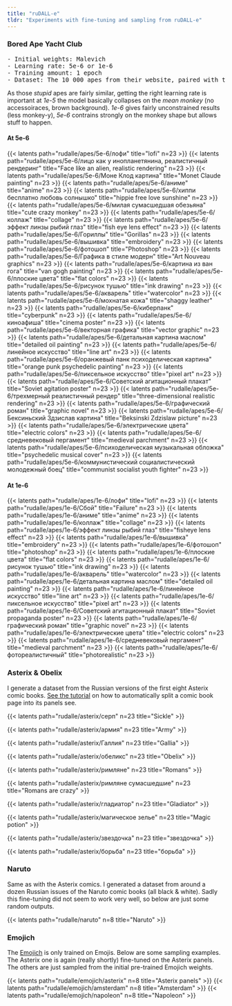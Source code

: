 ```yaml
---
title: "ruDALL-e"
tldr: "Experiments with fine-tuning and sampling from ruDALL-e"
---
```


### Bored Ape Yacht Club

<pre>
- Initial weights: Malevich
- Learning rate: 5e-6 or 1e-6
- Training amount: 1 epoch
- Dataset: The 10_000 apes from their website, paired with their description.
</pre>

As those _stupid_ apes are fairly similar, getting the right learning rate is important at _1e-5_ the model basically collapses on the _mean monkey_ (no accessoiraces, brown background). _1e-6_ gives fairly unconstrained results (less monkey-y), _5e-6_ contrains strongly on the monkey shape but allows stuff to happen.

#### At 5e-6

{{< latents path="rudalle/apes/5e-6/лофи" title="lofi" n=23 >}}
{{< latents path="rudalle/apes/5e-6/лицо как у инопланетянина, реалистичный рендеринг" title="Face like an alien, realistic rendering" n=23 >}}
{{< latents path="rudalle/apes/5e-6/Моне Клод картина" title="Monet Claude painting" n=23 >}}
{{< latents path="rudalle/apes/5e-6/аниме" title="anime" n=23 >}}
{{< latents path="rudalle/apes/5e-6/хиппи бесплатно любовь солнышко" title="hippie free love sunshine" n=23 >}}
{{< latents path="rudalle/apes/5e-6/милая сумасшедшая обезьяна" title="cute crazy monkey" n=23 >}}
{{< latents path="rudalle/apes/5e-6/коллаж" title="collage" n=23 >}}
{{< latents path="rudalle/apes/5e-6/эффект линзы рыбий глаз" title="fish eye lens effect" n=23 >}}
{{< latents path="rudalle/apes/5e-6/Гориллы" title="Gorillas" n=23 >}}
{{< latents path="rudalle/apes/5e-6/вышивка" title="embroidery" n=23 >}}
{{< latents path="rudalle/apes/5e-6/фотошоп" title="Photoshop" n=23 >}}
{{< latents path="rudalle/apes/5e-6/Графика в стиле модерн" title="Art Nouveau graphics" n=23 >}}
{{< latents path="rudalle/apes/5e-6/картина из ван гога" title="van gogh painting" n=23 >}}
{{< latents path="rudalle/apes/5e-6/плоские цвета" title="flat colors" n=23 >}}
{{< latents path="rudalle/apes/5e-6/рисунок тушью" title="ink drawing" n=23 >}}
{{< latents path="rudalle/apes/5e-6/акварель" title="watercolor" n=23 >}}
{{< latents path="rudalle/apes/5e-6/мохнатая кожа" title="shaggy leather" n=23 >}}
{{< latents path="rudalle/apes/5e-6/киберпанк" title="cyberpunk" n=23 >}}
{{< latents path="rudalle/apes/5e-6/киноафиша" title="cinema poster" n=23 >}}
{{< latents path="rudalle/apes/5e-6/векторная графика" title="vector graphic" n=23 >}}
{{< latents path="rudalle/apes/5e-6/детальная картина маслом" title="detailed oil painting" n=23 >}}
{{< latents path="rudalle/apes/5e-6/линейное искусство" title="line art" n=23 >}}
{{< latents path="rudalle/apes/5e-6/оранжевый панк психоделическая картина" title="orange punk psychedelic painting" n=23 >}}
{{< latents path="rudalle/apes/5e-6/пиксельное искусство" title="pixel art" n=23 >}}
{{< latents path="rudalle/apes/5e-6/Советский агитационный плакат" title="Soviet agitation poster" n=23 >}}
{{< latents path="rudalle/apes/5e-6/трехмерный реалистичный рендер" title="three-dimensional realistic rendering" n=23 >}}
{{< latents path="rudalle/apes/5e-6/графический роман" title="graphic novel" n=23 >}}
{{< latents path="rudalle/apes/5e-6/Бексиньский Здзислав картина" title="Beksinski Zdzislaw picture" n=23 >}}
{{< latents path="rudalle/apes/5e-6/электрические цвета" title="electric colors" n=23 >}}
{{< latents path="rudalle/apes/5e-6/средневековый пергамент" title="medieval parchment" n=23 >}}
{{< latents path="rudalle/apes/5e-6/психоделическая музыкальная обложка" title="psychedelic musical cover" n=23 >}}
{{< latents path="rudalle/apes/5e-6/коммунистический социалистический молодежный боец" title="communist socialist youth fighter" n=23 >}}

#### At 1e-6

{{< latents path="rudalle/apes/1e-6/лофи" title="lofi" n=23 >}}
{{< latents path="rudalle/apes/1e-6/Сбой" title="Failure" n=23 >}}
{{< latents path="rudalle/apes/1e-6/аниме" title="anime" n=23 >}}
{{< latents path="rudalle/apes/1e-6/коллаж" title="collage" n=23 >}}
{{< latents path="rudalle/apes/1e-6/эффект линзы рыбий глаз" title="fisheye lens effect" n=23 >}}
{{< latents path="rudalle/apes/1e-6/вышивка" title="embroidery" n=23 >}}
{{< latents path="rudalle/apes/1e-6/фотошоп" title="photoshop" n=23 >}}
{{< latents path="rudalle/apes/1e-6/плоские цвета" title="flat colors" n=23 >}}
{{< latents path="rudalle/apes/1e-6/рисунок тушью" title="ink drawing" n=23 >}}
{{< latents path="rudalle/apes/1e-6/акварель" title="watercolor" n=23 >}}
{{< latents path="rudalle/apes/1e-6/детальная картина маслом" title="detailed oil painting" n=23 >}}
{{< latents path="rudalle/apes/1e-6/линейное искусство" title="line art" n=23 >}}
{{< latents path="rudalle/apes/1e-6/пиксельное искусство" title="pixel art" n=23 >}}
{{< latents path="rudalle/apes/1e-6/Советский агитационный плакат" title="Soviet propaganda poster" n=23 >}}
{{< latents path="rudalle/apes/1e-6/графический роман" title="graphic novel" n=23 >}}
{{< latents path="rudalle/apes/1e-6/электрические цвета" title="electric colors" n=23 >}}
{{< latents path="rudalle/apes/1e-6/средневековый пергамент" title="medieval parchment" n=23 >}}
{{< latents path="rudalle/apes/1e-6/фотореалистичный" title="photorealistic" n=23 >}}


### Asterix & Obelix

I generate a dataset from the Russian versions of the first eight Asterix comic books. [See the tutorial](https://morris-frank.dev/comic_panels/) on how to automatically split a comic book page into its panels see.

{{< latents path="rudalle/asterix/серп" n=23 title="Sickle" >}}

{{< latents path="rudalle/asterix/армия" n=23 title="Army" >}}

{{< latents path="rudalle/asterix/Галлия" n=23 title="Gallia" >}}

{{< latents path="rudalle/asterix/обеликс" n=23 title="Obelix" >}}

{{< latents path="rudalle/asterix/римляне" n=23 title="Romans" >}}

{{< latents path="rudalle/asterix/римляне сумасшедшие" n=23 title="Romans are crazy" >}}

{{< latents path="rudalle/asterix/гладиатор" n=23 title="Gladiator" >}}

{{< latents path="rudalle/asterix/магическое зелье" n=23 title="Magic potion" >}}

{{< latents path="rudalle/asterix/звездочка" n=23 title="звездочка" >}}

{{< latents path="rudalle/asterix/борьба" n=23 title="борьба" >}}

### Naruto

Same as with the Asterix comics. I generated a dataset from around a dozen Russian issues of the Naruto comic books (all black & white). Sadly this fine-tuning did not seem to work very well, so below are just some random outputs.

{{< latents path="rudalle/naruto" n=8 title="Naruto" >}}

### Emojich

The [Emojich](https://rudalle.ru/demo_emoji) is only trained on Emojis. Below are some sampling examples. The Asterix one is again (really shortly) fine-tuned on the Asterix panels. The others are just sampled from the initial pre-trained Emojich weights.

{{< latents path="rudalle/emojich/asterix" n=8 title="Asterix panels" >}}
{{< latents path="rudalle/emojich/amsterdam" n=8 title="Amsterdam" >}}
{{< latents path="rudalle/emojich/napoleon" n=8 title="Napoleon" >}}
